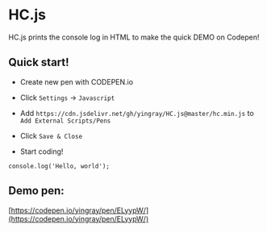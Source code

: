 # HC.js

HC.js prints the console log in HTML to make the quick DEMO on Codepen!

## Quick start!

* Create new pen with CODEPEN.io

* Click `Settings` -> `Javascript`

* Add `https://cdn.jsdelivr.net/gh/yingray/HC.js@master/hc.min.js` to `Add External Scripts/Pens`

* Click `Save & Close`

* Start coding!

```
console.log('Hello, world');
```

## Demo pen:

[https://codepen.io/yingray/pen/ELyypW/](https://codepen.io/yingray/pen/ELyypW/)

